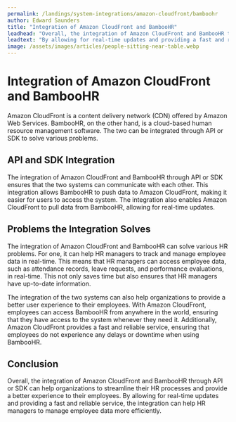 ```yaml
---
permalink: /landings/system-integrations/amazon-cloudfront/bamboohr
author: Edward Saunders
title: "Integration of Amazon CloudFront and BambooHR"
leadhead: "Overall, the integration of Amazon CloudFront and BambooHR through API or SDK can help organizations to streamline their HR processes and provide a better experience to their employees"
leadtext: "By allowing for real-time updates and providing a fast and reliable service, the integration can help HR managers to manage employee data more efficiently."
image: /assets/images/articles/people-sitting-near-table.webp
---
```

<div class="arttext">	<h1>Integration of Amazon CloudFront and BambooHR</h1>
	<p>Amazon CloudFront is a content delivery network (CDN) offered by Amazon Web Services. BambooHR, on the other hand, is a cloud-based human resource management software. The two can be integrated through API or SDK to solve various problems.</p>
	<h2>API and SDK Integration</h2>
	<p>The integration of Amazon CloudFront and BambooHR through API or SDK ensures that the two systems can communicate with each other. This integration allows BambooHR to push data to Amazon CloudFront, making it easier for users to access the system. The integration also enables Amazon CloudFront to pull data from BambooHR, allowing for real-time updates.</p>
	<h2>Problems the Integration Solves</h2>
	<p>The integration of Amazon CloudFront and BambooHR can solve various HR problems. For one, it can help HR managers to track and manage employee data in real-time. This means that HR managers can access employee data, such as attendance records, leave requests, and performance evaluations, in real-time. This not only saves time but also ensures that HR managers have up-to-date information.</p>
	<p>The integration of the two systems can also help organizations to provide a better user experience to their employees. With Amazon CloudFront, employees can access BambooHR from anywhere in the world, ensuring that they have access to the system whenever they need it. Additionally, Amazon CloudFront provides a fast and reliable service, ensuring that employees do not experience any delays or downtime when using BambooHR.</p>
	<h2>Conclusion</h2>
	<p>Overall, the integration of Amazon CloudFront and BambooHR through API or SDK can help organizations to streamline their HR processes and provide a better experience to their employees. By allowing for real-time updates and providing a fast and reliable service, the integration can help HR managers to manage employee data more efficiently.</p>
</div>